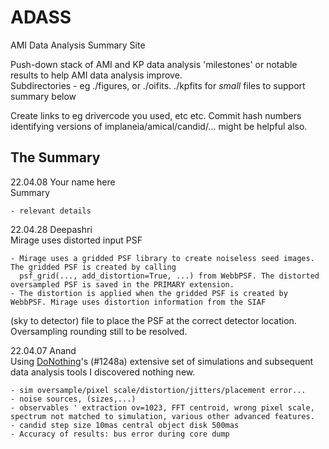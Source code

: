 # ADASS
AMI Data Analysis Summary Site

Push-down stack of AMI and KP data analysis 'milestones' or notable results to help AMI data analysis improve.  
Subdirectories - eg ./figures, or ./oifits. ./kpfits for *small* files to support summary below

Create links to eg drivercode you used, etc etc.  Commit hash numbers identifying versions of implaneia/amical/candid/... might be helpful also.

## The Summary

22.04.08 Your name here   
Summary  

    - relevant details

22.04.28 Deepashri   
Mirage uses distorted input PSF 

    - Mirage uses a gridded PSF library to create noiseless seed images. The gridded PSF is created by calling
      psf_grid(..., add_distortion=True, ...) from WebbPSF. The distorted oversampled PSF is saved in the PRIMARY extension.
    - The distortion is applied when the gridded PSF is created by WebbPSF. Mirage uses distortion information from the SIAF 
(sky to detector) file to place the PSF at the correct detector location. Oversampling rounding still to be resolved.


22.04.07 Anand  
Using [DoNothing](https://github.com/anand0xff/ADASS)'s (#1248a) extensive set of simulations and subsequent data analysis
tools I discovered nothing new.  

    - sim oversample/pixel scale/distortion/jitters/placement error... 
    - noise sources, (sizes,...)
    - observables ' extraction ov=1023, FFT centroid, wrong pixel scale, spectrum not matched to simulation, various other advanced features.
    - candid step size 10mas central object disk 500mas
    - Accuracy of results: bus error during core dump
